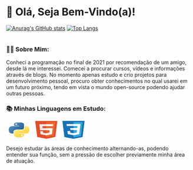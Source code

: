 # 👋 Olá, Seja Bem-Vindo(a)!
[![Anurag's GitHub stats](https://github-readme-stats.vercel.app/api?username=ericktechx&count_private=true&show_icons=true&theme=vue-dark)](https://github.com/anuraghazra/github-readme-stats)
[![Top Langs](https://github-readme-stats.vercel.app/api/top-langs/?username=ericktechx&layout=compact&theme=vue-dark)](https://github.com/anuraghazra/github-readme-stats)

 #

### 🧑‍💻 Sobre Mim:
Conheci a programação no final de 2021 por recomendação de um amigo, desde lá me interessei. Comecei a procurar cursos, vídeos e informações através de blogs. No momento
apenas estudo e crio projetos para desenvolvimento pessoal, procuro obter conhecimentos no qual usarei em um futuro próximo, tendo em vista o mundo open-source podendo ajudar 
outras pessoas.

### 📚 Minhas Linguagens em Estudo:
<div style="display: inline_block">
  <img align="center" alt="" Height="50" width="70" src="https://raw.githubusercontent.com/devicons/devicon/master/icons/python/python-original.svg">
  <img align="center" alt="" Height="50" width="70" src="https://raw.githubusercontent.com/devicons/devicon/master/icons/html5/html5-original.svg">
  <img align="center" alt="" Height="50" width="70" src="https://raw.githubusercontent.com/devicons/devicon/master/icons/css3/css3-original.svg">
</div>
<br>
Desejo estudar às áreas de conhecimento alternando-as, podendo entender sua função, sem a pressão de escolher previamente minha área de atuação.
